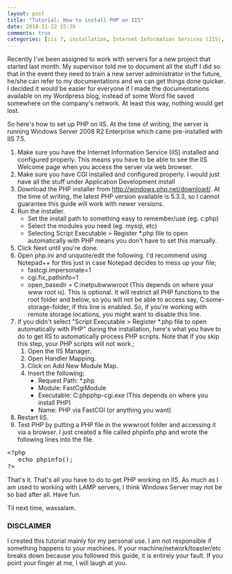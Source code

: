 ```yaml
---
layout: post
title: "Tutorial: How to install PHP on IIS"
date: 2010-11-22 15:39
comments: true
categories: [iis 7, installation, Internet Information Services (IIS), PHP, php, Programming, Tutorials, Windows Server, windows server]
---
```

Recently I've been assigned to work with servers for a new project that started last month. My supervisor told me to document all the stuff I did so that in the event they need to train a new server administrator in the future, he/she can refer to my documentations and we can get things done quicker. I decided it would be easier for everyone if I made the documentations available on my Wordpress blog, instead of some Word file saved somewhere on the company's network. At least this way, nothing would get lost.

So here's how to set up PHP on IIS. At the time of writing, the server is running Windows Server 2008 R2 Enterprise which came pre-installed with IIS 7.5.
<ol>
	<li>Make sure you have the Internet Information Service (IIS) installed and configured properly. This means you have to be able to see the IIS Welcome page when you access the server via web browser.</li>
	<li>Make sure you have CGI installed and configured properly. I would just have all the stuff under Application Development install</li>
	<li>Download the PHP installer from <a href="http://windows.php.net/download/">http://windows.php.net/download/</a>. At the time of writing, the latest PHP version available is 5.3.3, so I cannot guarantee this guide will work with newer versions.</li>
	<li>Run the installer.
<ul>
	<li>Set the install path to something easy to remember/use (eg. c:php)</li>
	<li>Select the modules you need (eg. mysql, etc)</li>
	<li>Selecting Script Executable &gt; Register *.php file to open automatically with PHP means you don't have to set this manually.</li>
</ul>
</li>
	<li>Click Next until you're done.</li>
	<li>Open php.ini and unquote/edit the following. I'd recommend using Notepad++ for this just in case Notepad decides to mess up your file;
<ul>
	<li>fastcgi.impersonate=1</li>
	<li>cgi.fix_pathinfo=1</li>
	<li>open_basedir = C:inetpubwwwroot (This depends on where your www root is). This is optional. It will restrict all PHP functions to the root folder and below, so you will not be able to access say, C:some-storage-folder, if this line is enabled. So, if you're working with remote storage locations, you might want to disable this line.</li>
</ul>
</li>
	<li>If you didn't select "Script Executable &gt; Register *.php file to open automatically with PHP" during the installation, here's what you have to do to get IIS to automatically process PHP scripts. Note that if you skip this step, your PHP scripts will not work.;
<ol>
	<li>Open the IIS Manager.</li>
	<li>Open Handler Mapping.</li>
	<li>Click on Add New Module Map.</li>
	<li>Insert the following;
<ul>
	<li>Request Path: *.php</li>
	<li>Module: FastCgiModule</li>
	<li>Executable: C:phpphp-cgi.exe (This depends on where you install PHP)</li>
	<li>Name: PHP via FastCGI (or anything you want)</li>
</ul>
</li>
</ol>
</li>
	<li>Restart IIS.</li>
	<li>Test PHP by putting a PHP file in the wwwroot folder and accessing it via a browser. I just created a file called phpinfo.php and wrote the following lines into the file.</li>
</ol>
<pre>&lt;?php
   echo phpinfo();
?&gt;</pre>
That's it. That's all you have to do to get PHP working on IIS. As much as I am used to working with LAMP servers, I think Windows Server may not be so bad after all. Have fun.

Til next time, wassalam.

### DISCLAIMER ###

I created this tutorial mainly for my personal use. I am not responsible if something happens to your machines. If your machine/network/toaster/etc breaks down because you followed this guide, it is entirely your fault. If you point your finger at me, I will laugh at you.
